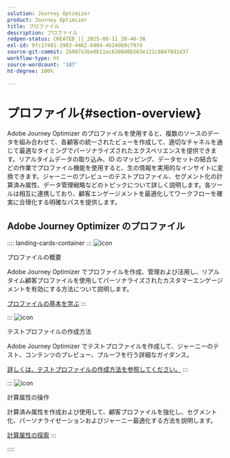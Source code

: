 ```yaml
---
solution: Journey Optimizer
product: Journey Optimizer
title: プロファイル
description: プロファイル
redpen-status: CREATED_||_2025-08-11_20-46-38
exl-id: 9fc17481-1983-4462-b904-4b24d69c797d
source-git-commit: 2b907a3be8b11ac6308d0b563e122c88478d1d37
workflow-type: ht
source-wordcount: '187'
ht-degree: 100%

---
```


# プロファイル{#section-overview}

Adobe Journey Optimizer のプロファイルを使用すると、複数のソースのデータを組み合わせて、各顧客の統一されたビューを作成して、適切なチャネルを通じて最適なタイミングでパーソナライズされたエクスペリエンスを提供できます。リアルタイムデータの取り込み、ID のマッピング、データセットの結合などの作業でプロファイル機能を使用すると、生の情報を実用的なインサイトに変換できます。ジャーニーのプレビューのテストプロファイル、セグメント化の計算済み属性、データ管理戦略などのトピックについて詳しく説明します。各ツールは相互に連携しており、顧客エンゲージメントを最適化してワークフローを確実に合理化する明確なパスを提供します。

## Adobe Journey Optimizer のプロファイル

:::: landing-cards-container
:::
![icon](https://cdn.experienceleague.adobe.com/icons/circle-play.svg?lang=ja)

プロファイルの概要

Adobe Journey Optimizer でプロファイルを作成、管理および活用し、リアルタイム顧客プロファイルを使用してパーソナライズされたカスタマーエンゲージメントを有効にする方法について説明します。

[プロファイルの基本を学ぶ](../using/audience/get-started-profiles.md)
:::

:::
![icon](https://cdn.experienceleague.adobe.com/icons/list-check.svg?lang=ja)

テストプロファイルの作成方法

Adobe Journey Optimizer でテストプロファイルを作成して、ジャーニーのテスト、コンテンツのプレビュー、プルーフを行う詳細なガイダンス。

[詳しくは、テストプロファイルの作成方法を参照してください。](../using/audience/creating-test-profiles.md)
:::

:::
![icon](https://cdn.experienceleague.adobe.com/icons/bullseye.svg?lang=ja)

計算属性の操作

計算済み属性を作成および使用して、顧客プロファイルを強化し、セグメント化、パーソナライゼーションおよびジャーニー最適化する方法を説明します。

[計算属性の探索](../using/audience/computed-attributes.md)
:::

::::
